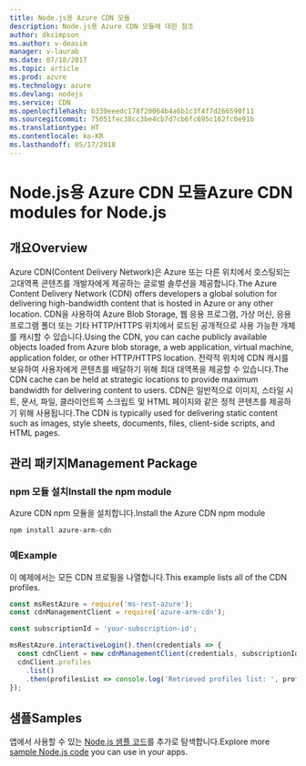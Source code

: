 ```yaml
---
title: Node.js용 Azure CDN 모듈
description: Node.js용 Azure CDN 모듈에 대한 참조
author: dksimpson
ms.author: v-deasim
manager: v-laurab
ms.date: 07/18/2017
ms.topic: article
ms.prod: azure
ms.technology: azure
ms.devlang: nodejs
ms.service: CDN
ms.openlocfilehash: b330eeedc178f20064b4a6b1c3f4f7d266590f11
ms.sourcegitcommit: 75051fec38cc3be4cb7d7cb6fc695c162fc0e91b
ms.translationtype: HT
ms.contentlocale: ko-KR
ms.lasthandoff: 05/17/2018
---
```

# <a name="azure-cdn-modules-for-nodejs"></a><span data-ttu-id="a82ee-103">Node.js용 Azure CDN 모듈</span><span class="sxs-lookup"><span data-stu-id="a82ee-103">Azure CDN modules for Node.js</span></span>

## <a name="overview"></a><span data-ttu-id="a82ee-104">개요</span><span class="sxs-lookup"><span data-stu-id="a82ee-104">Overview</span></span>

<span data-ttu-id="a82ee-105">Azure CDN(Content Delivery Network)은 Azure 또는 다른 위치에서 호스팅되는 고대역폭 콘텐츠를 개발자에게 제공하는 글로벌 솔루션을 제공합니다.</span><span class="sxs-lookup"><span data-stu-id="a82ee-105">The Azure Content Delivery Network (CDN) offers developers a global solution for delivering high-bandwidth content that is hosted in Azure or any other location.</span></span> <span data-ttu-id="a82ee-106">CDN을 사용하여 Azure Blob Storage, 웹 응용 프로그램, 가상 머신, 응용 프로그램 폴더 또는 기타 HTTP/HTTPS 위치에서 로드된 공개적으로 사용 가능한 개체를 캐시할 수 있습니다.</span><span class="sxs-lookup"><span data-stu-id="a82ee-106">Using the CDN, you can cache publicly available objects loaded from Azure blob storage, a web application, virtual machine, application folder, or other HTTP/HTTPS location.</span></span> <span data-ttu-id="a82ee-107">전략적 위치에 CDN 캐시를 보유하여 사용자에게 콘텐츠를 배달하기 위해 최대 대역폭을 제공할 수 있습니다.</span><span class="sxs-lookup"><span data-stu-id="a82ee-107">The CDN cache can be held at strategic locations to provide maximum bandwidth for delivering content to users.</span></span> <span data-ttu-id="a82ee-108">CDN은 일반적으로 이미지, 스타일 시트, 문서, 파일, 클라이언트쪽 스크립트 및 HTML 페이지와 같은 정적 콘텐츠를 제공하기 위해 사용됩니다.</span><span class="sxs-lookup"><span data-stu-id="a82ee-108">The CDN is typically used for delivering static content such as images, style sheets, documents, files, client-side scripts, and HTML pages.</span></span>

## <a name="management-package"></a><span data-ttu-id="a82ee-109">관리 패키지</span><span class="sxs-lookup"><span data-stu-id="a82ee-109">Management Package</span></span>

### <a name="install-the-npm-module"></a><span data-ttu-id="a82ee-110">npm 모듈 설치</span><span class="sxs-lookup"><span data-stu-id="a82ee-110">Install the npm module</span></span>

<span data-ttu-id="a82ee-111">Azure CDN npm 모듈을 설치합니다.</span><span class="sxs-lookup"><span data-stu-id="a82ee-111">Install the Azure CDN npm module</span></span>

```bash
npm install azure-arm-cdn
```

### <a name="example"></a><span data-ttu-id="a82ee-112">예</span><span class="sxs-lookup"><span data-stu-id="a82ee-112">Example</span></span>

<span data-ttu-id="a82ee-113">이 예제에서는 모든 CDN 프로필을 나열합니다.</span><span class="sxs-lookup"><span data-stu-id="a82ee-113">This example lists all of the CDN profiles.</span></span>

```javascript
const msRestAzure = require('ms-rest-azure');
const cdnManagementClient = require('azure-arm-cdn');

const subscriptionId = 'your-subscription-id';

msRestAzure.interactiveLogin().then(credentials => {
  const cdnClient = new cdnManagementClient(credentials, subscriptionId);
  cdnClient.profiles
    .list()
    .then(profilesList => console.log('Retrieved profiles list: ', profilesList));
});
```

## <a name="samples"></a><span data-ttu-id="a82ee-114">샘플</span><span class="sxs-lookup"><span data-stu-id="a82ee-114">Samples</span></span>

<span data-ttu-id="a82ee-115">앱에서 사용할 수 있는 [Node.js 샘플 코드](https://azure.microsoft.com/resources/samples/?platform=nodejs)를 추가로 탐색합니다.</span><span class="sxs-lookup"><span data-stu-id="a82ee-115">Explore more [sample Node.js code](https://azure.microsoft.com/resources/samples/?platform=nodejs) you can use in your apps.</span></span>

